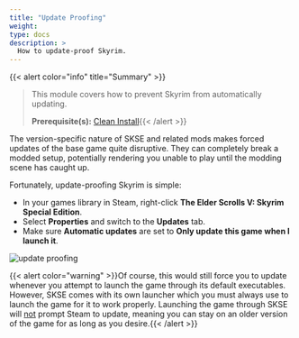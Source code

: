 ```yaml
---
title: "Update Proofing"
weight:
type: docs
description: >
  How to update-proof Skyrim.
---
```


{{< alert color="info" title="Summary" >}}
> This module covers how to prevent Skyrim from automatically updating.<p>
> **Prerequisite(s):** [Clean Install](/skyforge/modding-resources/clean-install){{< /alert >}}

The version-specific nature of SKSE and related mods makes forced updates of the base game quite disruptive. They can completely break a modded setup, potentially rendering you unable to play until the modding scene has caught up.

Fortunately, update-proofing Skyrim is simple:

- In your games library in Steam, right-click **The Elder Scrolls V: Skyrim Special Edition**.
- Select **Properties** and switch to the **Updates** tab.
- Make sure **Automatic updates** are set to **Only update this game when I launch it**.

![update proofing](/Pictures/skyforge/modding-resources/update-proofing.png)

{{< alert color="warning" >}}Of course, this would still force you to update whenever you attempt to launch the game through its default executables. However, SKSE comes with its own launcher which you must always use to launch the game for it to work properly. Launching the game through SKSE will <u>not</u> prompt Steam to update, meaning you can stay on an older version of the game for as long as you desire.{{< /alert >}}